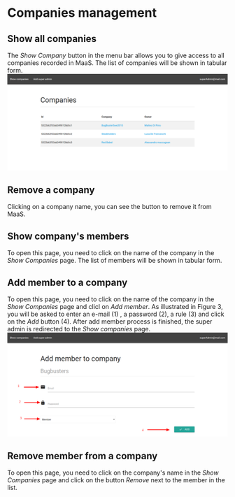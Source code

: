 # Companies management
## Show all companies
The *Show Company* button in the menu bar allows you to give access to all companies recorded in MaaS. The list of companies will be shown in tabular form.
![](../img/showCompanies.png)

## Remove a company
Clicking on a company name, you can see the button to remove it from MaaS.

## Show company's members
To open this page, you need to click on the name of the company in the *Show Companies* page.
The list of members will be shown in tabular form.

## Add member to a company
To open this page, you need to click on the name of the company in the *Show Companies* page and clicl on *Add member*. As illustrated in Figure 3, you will be asked to enter an e-mail (1) , a password (2), a rule (3) and click on the *Add* button (4). After add member process is finished, the super admin is redirected to the *Show companies* page. 
![](../img/addMemberToCompany.png)

## Remove member from a company
To open this page, you need to click on the company's name in the *Show Companies* page and click on the button *Remove* next to the member in the list.

